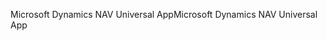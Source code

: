 <span data-ttu-id="8df44-101">Microsoft Dynamics NAV Universal App</span><span class="sxs-lookup"><span data-stu-id="8df44-101">Microsoft Dynamics NAV Universal App</span></span>
